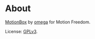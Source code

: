 # About

[MotionBox] by [omega] for Motion Freedom.

License: [GPLv3](license.md).

[MotionBox]: http://omega.gg/MotionBox

[omega]: http://omega.gg/about
